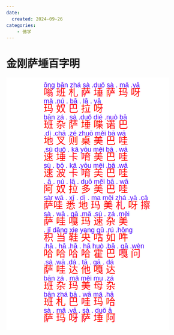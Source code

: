 ```yaml
---
date:
  created: 2024-09-26
categories: 
    - 佛学
---
```


# 金刚萨埵百字明

<!-- more -->

![jgsdbzm](images/jgsdbzm.png)